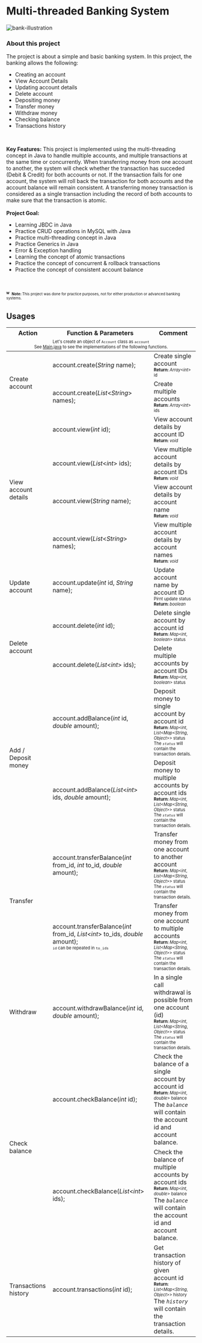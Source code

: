 # Multi-threaded Banking System
![bank-illustration](https://github.com/naiemofficial/Multi-threaded-Banking-System/assets/34242279/0ffba560-76c1-48b4-a7ae-5da5a442c751)


### About this project
The project is about a simple and basic banking system. In this project, the banking allows the following:
<ul>
    <li>Creating an account</li>
    <li>View Account Details</li>
    <li>Updating account details</li>
    <li>Delete account</li>
    <li>Depositing money</li>
    <li>Transfer money</li>
    <li>Withdraw money</li>
    <li>Checking balance</li>
    <li>Transactions history</li>
</ul>
<br>
<p>
	<strong>Key Features:</strong>
	This project is implemented using the multi-threading concept in Java to handle multiple accounts, and multiple transactions at the same time or concurrently. 
	When transferring money from one account to another, the system will check whether the transaction has succeded (Debit & Credit) for both accounts or not. 
	If the transaction fails for one account, the system will roll back the transaction for both accounts and the account balance will remain consistent.
	A transferring money transaction is considered as a single transaction including the record of both accounts to make sure that the transaction is atomic.
	<br><br>
    <strong>Project Goal:</strong>
    <ul>
        <li>Learning JBDC in Java</li> 
        <li>Practice CRUD operations in MySQL with Java</li>
        <li>Practice multi-threading concept in Java</li>
        <li>Practice Generics in Java</li>
        <li>Error & Exception handling</li>
        <li>Learning the concept of atomic transactions</li>
        <li>Practice the concept of concurrent & rollback transactions</li>
        <li>Practice the concept of consistent account balance</li>
    </ul>
	<br><br>
	<sub><sup>
		<strong> <img src="https://user-images.githubusercontent.com/34242279/157730394-648c1e29-58e4-46e6-83ae-cf13b1c51d39.png" alt="warning" height="12px" width="auto"/> Note: </strong>
		This project was done for practice purposes, not for either production or advanced banking systems.
	</sup></sub>
</p>

## Usages
<table>
    <thead>
        <tr>
            <th>Action</th>
            <th>Function & Parameters</th>
            <th>Comment</th>
        </tr>
        <tr>
            <td colspan="3" align="center">
            <sub><sup>
                Let's create an object of <code>Account</code> class as <code>account</code>
                <br>
                See <a href="Main.java">Main.java</a> to see the implementations of the following functions.
            </sup></sub>
            </td>
        </tr>
    </thead>
    <tbody>
        <!-- Create Account -->
        <tr>
            <td rowspan="2">Create account</td>
            <td>account.create(<i>String</i> name);</td>
            <td>
                Create single account
                <br>
                <sub><sup><strong>Return:</strong> <i>Array</i>&lt;<i>int</i>&gt; id</sup></sub>
            </td>
        </tr>
        <tr>
            <td>account.create(<i>List</i>&lt;<i>String</i>&gt; names);</td>
            <td>
                Create multiple accounts
                <br>
                <sub><sup><strong>Return:</strong> <i>Array</i>&lt;<i>int</i>&gt; ids</sup></sub>
            </td>
        </tr>
        <!-- View Account -->
        <tr>
            <td rowspan="4">View account details</td>
            <td>account.view(<i>int</i> id);</td>
            <td>
                View account details by account ID
                <br>
                <sub><sup><strong>Return:</strong> <i>void</i></sup></sub>
            </td>
        </tr>
        <tr>
            <td>account.view(<i>List</i>&lt;<i>int</i>&gt; ids);</td>
            <td>
                View multiple account details by account IDs
                <br>
                <sub><sup><strong>Return:</strong> <i>void</i></sup></sub>
            </td>
        </tr>
        <tr>
            <td>account.view(<i>String</i> name);</td>
            <td>
                View account details by account name
                <br>
                <sub><sup><strong>Return:</strong> <i>void</i></sup></sub>
            </td>
        </tr>
        <tr>
            <td>account.view(<i>List</i>&lt;<i>String</i>&gt; names);</td>
            <td>
                View multiple account details by account names
                <br>
                <sub><sup><strong>Return:</strong> <i>void</i></sup></sub>
            </td>
        </tr>
        <!-- Update Account -->
        <tr>
            <td>Update account</td>
            <td>account.update(<i>int</i> id, <i>String</i> name);</td>
            <td>
                Update account name by account ID <br>
                <sub><sup>
                    Pirnt update status
                    <br>
                    <strong>Return:</strong> <i>boolean</i>
                </sup></sub>
            </td>
        </tr>
        <!-- Delete Account -->
        <tr>
            <td rowspan="2">Delete account</td>
            <td>account.delete(<i>int</i> id);</td>
            <td>
                Delete single account by account id <br>
                <sub><sup><strong>Return:</strong> <i>Map</i>&lt;<i>int</i>, <i>boolean</i>&gt; status</sup></sub>
            </td>
        </tr>
        <tr>
            <td>account.delete(<i>List</i>&lt;<i>int</i>&gt; ids);</td>
            <td>
                Delete multiple accounts by account IDs
                <br>
                <sub><sup><strong>Return:</strong> <i>Map</i>&lt;<i>int</i>, <i>boolean</i>&gt; status</sup></sub>
            </td>
        </tr>
        <!-- Add Balance / Deposit money -->
        <tr>
            <td rowspan="2">Add / Deposit money</td>
            <td>account.addBalance(<i>int</i> id, <i>double</i> amount);</td>
            <td>
                Deposit money to single account by account id <br>
                <sub><sup>
                    <strong>Return:</strong> <i>Map</i>&lt;<i>int</i>, <i>List</i>&lt;<i>Map</i>&lt;<i>String</i>, <i>Object</i>&gt;&gt; status
                    <br>
                    The <code><i>status</i></code> will contain the transaction details.
                </sup></sub>
            </td>
        </tr>
        <tr>
            <td>account.addBalance(<i>List</i>&lt;<i>int</i>&gt; ids, <i>double</i> amount);</td>
            <td>
                Deposit money to multiple accounts by account ids <br>
                <sub><sup>
                    <strong>Return:</strong> <i>Map</i>&lt;<i>int</i>, <i>List</i>&lt;<i>Map</i>&lt;<i>String</i>, <i>Object</i>&gt;&gt; status
                    <br>
                    The <code><i>status</i></code> will contain the transaction details.
                </sup></sub>
            </td>
        </tr>
        <!-- Transfer Balance / Money-->
        <tr>
            <td rowspan="2">Transfer</td>
            <td>account.transferBalance(<i>int</i> from_id, <i>int</i> to_id, <i>double</i> amount);</td>
            <td>
                Transfer money from one account to another account <br>
                <sub><sup>
                    <strong>Return:</strong> <i>Map</i>&lt;<i>int</i>, <i>List</i>&lt;<i>Map</i>&lt;<i>String</i>, <i>Object</i>&gt;&gt; status
                    <br>
                    The <code><i>status</i></code> will contain the transaction details.
                </sup></sub>
            </td>
        </tr>
        <tr>
            <td>
                account.transferBalance(<i>int</i> from_id, <i>List</i>&lt;<i>int</i>&gt; to_ids, <i>double</i> amount);
                <br>
                <sub><sup><code>id</code> can be repeated in <code>to_ids</code></sup></sub>
            </td>
            <td>
                Transfer money from one account to multiple accounts <br>
                <sub><sup>
                    <strong>Return:</strong> <i>Map</i>&lt;<i>int</i>, <i>List</i>&lt;<i>Map</i>&lt;<i>String</i>, <i>Object</i>&gt;&gt; status
                    <br>
                    The <code><i>status</code></i> will contain the transaction details.
                </sup></sub>
            </td>
        </tr>
        <!-- Withdraw Balance -->
        <tr>
            <td>Withdraw</td>
            <td>account.withdrawBalance(<i>int</i> id, <i>double</i> amount);</td>
            <td>
                <!-- Withdtaw can't be from multiple accounts at once -->
                In a single call withdrawal is possible from one account (id) <br>
                <sub><sup>
                    <strong>Return:</strong> <i>Map</i>&lt;<i>int</i>, <i>List</i>&lt;<i>Map</i>&lt;<i>String</i>, <i>Object</i>&gt;&gt; status
                    <br>
                    The <code><i>status</i></code> will contain the transaction details.
                </sup></sub>
            </td>
        </tr>
        <!-- Check Balance -->
        <tr>
            <td rowspan="2">Check balance</td>
            <td>account.checkBalance(<i>int</i> id);</td>
            <td>
                Check the balance of a single account by account id <br>
                <sub><sup><strong>Return:</strong> <i>Map</i>&lt;<i>int</i>, <i>double</i>&gt; balance</sup></sub>
                <br>
                The <code><i>balance</i></code> will contain the account id and account balance.
            </td>
        </tr>
        <tr>
            <td>account.checkBalance(<i>List</i>&lt;<i>int</i>&gt; ids);</td>
            <td>
                Check the balance of multiple accounts by account ids <br>
                <sub><sup><strong>Return:</strong> <i>Map</i>&lt;<i>int</i>, <i>double</i>&gt; balance</sup></sub>
                <br>
                The <code><i>balance</i></code> will contain the account id and account balance.
            </td>
        </tr>
        <!-- Transactions History -->
        <tr>
            <td rowspan="2">Transactions history</td>
            <td>account.transactions(<i>int</i> id);</td>
            <td>
                Get transaction history of given account id <br>
                <sub><sup><strong>Return:</strong> <i>List</i>&lt;<i>Map</i>&lt;<i>String</i>, <i>Object</i>&gt;&gt; history</sup></sub>
                <br>
                The <code><i>history</i></code> will contain the transaction details.
            </td>
    </tbody>
</table>
